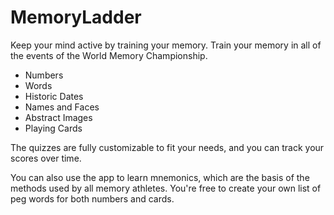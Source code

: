 # MemoryLadder

Keep your mind active by training your memory.
Train your memory in all of the events of the World Memory Championship.

* Numbers
* Words
* Historic Dates
* Names and Faces
* Abstract Images
* Playing Cards

The quizzes are fully customizable to fit your needs, and you can track your scores over time.

You can also use the app to learn mnemonics, which are the basis of the methods used by all memory athletes. You're free to create your own list of peg words for both numbers and cards.

